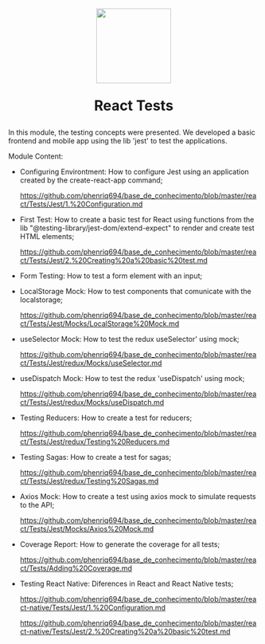 <h1 align="center">
  <img 
    alt="" src="https://user-images.githubusercontent.com/54601930/88598048-ed89c400-d03e-11ea-93f2-ac1d509960f8.png" 
    width="150px"
  />

  <p>
    React Tests
  </p>
</h1>

In this module, the testing concepts were presented. We developed a basic frontend and mobile app using the lib 'jest' to test the applications. 

Module Content:

- Configuring Environtment: How to configure Jest using an application created by the create-react-app command; 

  https://github.com/phenriq694/base_de_conhecimento/blob/master/react/Tests/Jest/1.%20Configuration.md

- First Test: How to create a basic test for React using functions from the lib "@testing-library/jest-dom/extend-expect" to render and create test HTML elements;

  https://github.com/phenriq694/base_de_conhecimento/blob/master/react/Tests/Jest/2.%20Creating%20a%20basic%20test.md

- Form Testing: How to test a form element with an input;

- LocalStorage Mock: How to test components that comunicate with the localstorage;

  https://github.com/phenriq694/base_de_conhecimento/blob/master/react/Tests/Jest/Mocks/LocalStorage%20Mock.md

- useSelector Mock: How to test the redux useSelector' using mock; 

  https://github.com/phenriq694/base_de_conhecimento/blob/master/react/Tests/Jest/redux/Mocks/useSelector.md

- useDispatch Mock: How to test the redux 'useDispatch' using mock; 

  https://github.com/phenriq694/base_de_conhecimento/blob/master/react/Tests/Jest/redux/Mocks/useDispatch.md

- Testing Reducers: How to create a test for reducers;

  https://github.com/phenriq694/base_de_conhecimento/blob/master/react/Tests/Jest/redux/Testing%20Reducers.md

- Testing Sagas: How to create a test for sagas;

  https://github.com/phenriq694/base_de_conhecimento/blob/master/react/Tests/Jest/redux/Testing%20Sagas.md

- Axios Mock: How to create a test using axios mock to simulate requests to the API; 

  https://github.com/phenriq694/base_de_conhecimento/blob/master/react/Tests/Jest/Mocks/Axios%20Mock.md

- Coverage Report: How to generate the coverage for all tests; 

  https://github.com/phenriq694/base_de_conhecimento/blob/master/react/Tests/Adding%20Coverage.md

- Testing React Native: Diferences in React and React Native tests;

  https://github.com/phenriq694/base_de_conhecimento/blob/master/react-native/Tests/Jest/1.%20Configuration.md

  https://github.com/phenriq694/base_de_conhecimento/blob/master/react-native/Tests/Jest/2.%20Creating%20a%20basic%20test.md